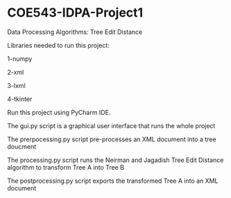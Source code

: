 # COE543-IDPA-Project1
Data Processing Algorithms: Tree Edit Distance

Libraries needed to run this project:

  1-numpy
  
  2-xml
  
  3-lxml
  
  4-tkinter
  
Run this project using PyCharm IDE.

The gui.py script is a graphical user interface that runs the whole project

The prerpocessing.py script pre-processes an XML document into a tree doucment

The processing.py script runs the Neirman and Jagadish Tree Edit Distance algorithm to transform Tree A into Tree B

The postprocessing.py script exports the transformed Tree A into an XML document
